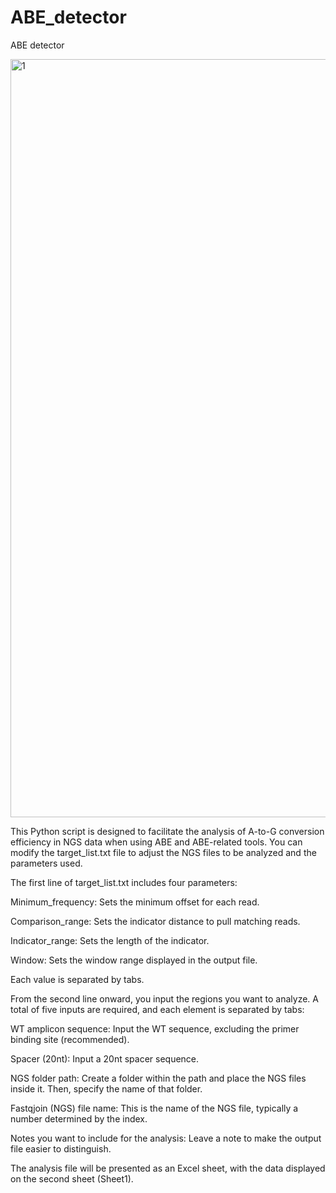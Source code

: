 # ABE_detector
ABE detector

<img width="1213" alt="1" src="https://github.com/user-attachments/assets/e5cc0ce8-0d74-487c-a6d9-e84339254def">

This Python script is designed to facilitate the analysis of A-to-G conversion efficiency in NGS data when using ABE and ABE-related tools. You can modify the target_list.txt file to adjust the NGS files to be analyzed and the parameters used.

The first line of target_list.txt includes four parameters:



Minimum_frequency: Sets the minimum offset for each read.

Comparison_range: Sets the indicator distance to pull matching reads.

Indicator_range: Sets the length of the indicator.

Window: Sets the window range displayed in the output file.



Each value is separated by tabs.


From the second line onward, you input the regions you want to analyze. A total of five inputs are required, and each element is separated by tabs:



WT amplicon sequence: Input the WT sequence, excluding the primer binding site (recommended).

Spacer (20nt): Input a 20nt spacer sequence.

NGS folder path: Create a folder within the path and place the NGS files inside it. Then, specify the name of that folder.

Fastqjoin (NGS) file name: This is the name of the NGS file, typically a number determined by the index.

Notes you want to include for the analysis: Leave a note to make the output file easier to distinguish.




The analysis file will be presented as an Excel sheet, with the data displayed on the second sheet (Sheet1).
